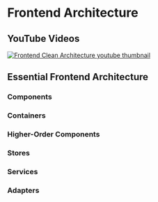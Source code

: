 # Frontend Architecture

## YouTube Videos

[![Frontend Clean Architecture youtube thumbnail](http://img.youtube.com/vi/s9dBWi4u5PY/0.jpg)](http://www.youtube.com/watch?v=s9dBWi4u5PY "Frontend Clean Architecture Concepts | Just Enough Series")

## Essential Frontend Architecture

### Components

### Containers

### Higher-Order Components

### Stores

### Services

### Adapters
